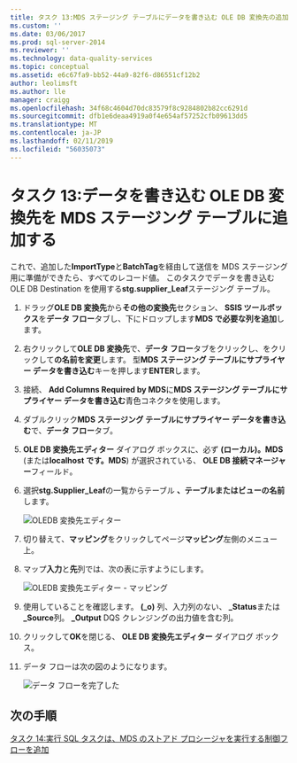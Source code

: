 ```yaml
---
title: タスク 13:MDS ステージング テーブルにデータを書き込む OLE DB 変換先の追加 |Microsoft Docs
ms.custom: ''
ms.date: 03/06/2017
ms.prod: sql-server-2014
ms.reviewer: ''
ms.technology: data-quality-services
ms.topic: conceptual
ms.assetid: e6c67fa9-bb52-44a9-82f6-d86551cf12b2
author: leolimsft
ms.author: lle
manager: craigg
ms.openlocfilehash: 34f68c4604d70dc83579f8c9284802b82cc6291d
ms.sourcegitcommit: dfb1e6deaa4919a0f4e654af57252cfb09613dd5
ms.translationtype: MT
ms.contentlocale: ja-JP
ms.lasthandoff: 02/11/2019
ms.locfileid: "56035073"
---
```

# <a name="task-13-adding-ole-db-destination-to-write-data-to-mds-staging-table"></a>タスク 13:データを書き込む OLE DB 変換先を MDS ステージング テーブルに追加する
  これで、追加した**ImportType**と**BatchTag**を経由して送信を MDS ステージング用に準備ができたら、すべてのレコード値。 このタスクでデータを書き込む OLE DB Destination を使用する**stg.supplier_Leaf**ステージング テーブル。  
  
1.  ドラッグ**OLE DB 変換先**から**その他の変換先**セクション、 **SSIS ツールボックス**を**データ フロー**タブし、下にドロップします**MDS で必要な列を追加**します。  
  
2.  右クリックして**OLE DB 変換先**で、**データ フロー**タブをクリックし、をクリックして**の名前を変更**します。 型**MDS ステージング テーブルにサプライヤー データを書き込む**キーを押します**ENTER**します。  
  
3.  接続、 **Add Columns Required by MDS**に**MDS ステージング テーブルにサプライヤー データを書き込む**青色コネクタを使用します。  
  
4.  ダブルクリック**MDS ステージング テーブルにサプライヤー データを書き込む**で、**データ フロー**タブ。  
  
5.  **OLE DB 変換先エディター**  ダイアログ ボックスに、必ず **(ローカル)。MDS** (または**localhost です。MDS**) が選択されている、 **OLE DB 接続マネージャー**フィールド。  
  
6.  選択**stg.Supplier_Leaf**の一覧からテーブル **、テーブルまたはビューの名前**します。  
  
     ![OLEDB 変換先エディター](../../2014/tutorials/media/et-addingoledbdestinationtowdtomdsst-01.jpg "OLEDB 変換先エディター")  
  
7.  切り替えて、**マッピング**をクリックしてページ**マッピング**左側のメニュー上。  
  
8.  マップ**入力**と**先**列では、次の表に示すようにします。  
  
     ![OLEDB 変換先エディター - マッピング](../../2014/tutorials/media/et-addingoledbdestinationtowdtomdsst-02.jpg "OLEDB 変換先エディター - マッピング")  
  
9. 使用していることを確認します。 **(_o)** 列、入力列のない、 **_Status**または **_Source**列。 **_Output** DQS クレンジングの出力値を含む列。  
  
10. クリックして**OK**を閉じる、 **OLE DB 変換先エディター**  ダイアログ ボックス。  
  
11. データ フローは次の図のようになります。  
  
     ![データ フローを完了した](../../2014/tutorials/media/et-addingoledbdestinationtowdtomdsst-03.jpg "データ フローの完了")  
  
## <a name="next-step"></a>次の手順  
 [タスク 14:実行 SQL タスクは、MDS のストアド プロシージャを実行する制御フローを追加](../../2014/tutorials/task-14-add-execute-to-control-flow-run-mds-stored-procedure.md)  
  
  
